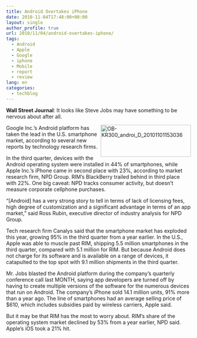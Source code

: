 ```yaml
---
title: Android Overtakes iPhone
date: 2010-11-04T17:48:00+00:00
layout: single
author_profile: true
url: 2010/11/04/android-overtakes-iphone/
tags:
  - Android
  - Apple
  - Google
  - iphone
  - Mobile
  - report
  - review
lang: en
categories: 
  - techblog
---
```

**Wall Street Journal**: It looks like Steve Jobs may have something to be nervous about after all.

[<img title="OB-KR300_androi_D_20101101153036" border="0" alt="OB-KR300_androi_D_20101101153036" align="right" src="http://lh5.ggpht.com/_vaUVXcmC3OI/TNLq_nnw9bI/AAAAAAAADCQ/42z6UrcQsbw/OB-KR300_androi_D_20101101153036_thumb%5B5%5D.jpg?imgmax=800" width="246" height="87" />](http://lh4.ggpht.com/_vaUVXcmC3OI/TNLq-OrJNbI/AAAAAAAADCM/iyuDnDJVfxg/s1600-h/OB-KR300_androi_D_20101101153036%5B4%5D.jpg)Google Inc.’s Android platform has taken the lead in the U.S. smartphone market, according to several new reports by technology research firms.

In the third quarter, devices with the Android operating system were installed in 44% of smartphones, while Apple Inc.’s iPhone came in second place with 23%, according to market research firm, NPD Group. RIM’s BlackBerry trailed behind in third place with 22%. One big caveat: NPD tracks consumer activity, but doesn’t measure corporate cellphone purchases.

“[Android] has a very strong story to tell in terms of lack of licensing fees, high degree of customization and a significant advantage in terms of an app market,” said Ross Rubin, executive director of industry analysis for NPD Group.

Tech research firm Canalys said that the smartphone market has exploded this year, growing 95% in the third quarter from a year earlier. In the U.S., Apple was able to muscle past RIM, shipping 5.5 million smartphones in the third quarter, compared with 5.1 million for RIM. But because Android does not charge for its software and is available on a range of devices, it catapulted to the top spot with 9.1 million shipments in the third quarter.

Mr. Jobs blasted the Android platform during the company’s quarterly conference call last MONTH, saying app developers are turned off by having to create multiple versions of the software for the numerous devices that run on Android. The company’s iPhone sold 14.1 million units, 91% more than a year ago. The line of smartphones had an average selling price of $610, which includes subsidies paid by wireless carriers, Apple said.

But it may be that RIM has the most to worry about. RIM’s share of the operating system market declined by 53% from a year earlier, NPD said. Apple’s iOS took a 21% hit.